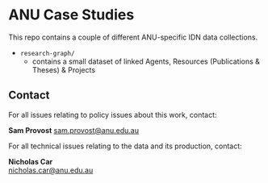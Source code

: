 # ANU Case Studies

This repo contains a couple of different ANU-specific IDN data collections.

* `research-graph/`
    * contains a small dataset of linked Agents, Resources (Publications & Theses) & Projects
 
## Contact

For all issues relating to policy issues about this work, contact:

**Sam Provost** 
<sam.provost@anu.edu.au>

For all technical issues relating to the data and its production, contact:

**Nicholas Car**  
<nicholas.car@anu.edu.au>
